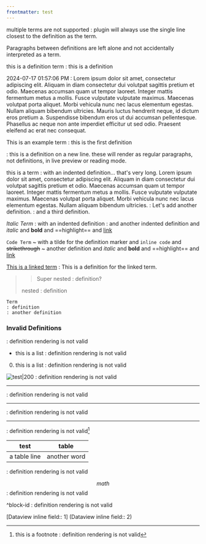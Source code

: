 ```yaml
---
frontmatter: test
---
```

multiple terms
are not supported
: plugin will always use the single line closest to the definition as the term.

Paragraphs between definitions are left alone and not accidentally interpreted as a term.

this is a definition term
: this is a definition

2024-07-17 01:57:06 PM
: Lorem ipsum dolor sit amet, consectetur adipiscing elit. Aliquam in diam consectetur dui volutpat sagittis pretium et odio. Maecenas accumsan quam ut tempor laoreet. Integer mattis fermentum metus a mollis. Fusce vulputate vulputate maximus. Maecenas volutpat porta aliquet. Morbi vehicula nunc nec lacus elementum egestas. Nullam aliquam bibendum ultricies. Mauris luctus hendrerit neque, id dictum eros pretium a. Suspendisse bibendum eros ut dui accumsan pellentesque. Phasellus ac neque non ante imperdiet efficitur ut sed odio. Praesent eleifend ac erat nec consequat. 

This is an example term
: this is the first definition

: this is a definition on a new line. these will render as regular paragraphs, not definitions, in live preview or reading mode.

this is a term
  : with an indented definition... that's very long. Lorem ipsum dolor sit amet, consectetur adipiscing elit. Aliquam in diam consectetur dui volutpat sagittis pretium et odio. Maecenas accumsan quam ut tempor laoreet. Integer mattis fermentum metus a mollis. Fusce vulputate vulputate maximus. Maecenas volutpat porta aliquet. Morbi vehicula nunc nec lacus elementum egestas. Nullam aliquam bibendum ultricies.
  : Let's add another definition.
  : and a third definition.

_Italic Term_
  : with an indented definition
  : and another indented definition and _italic_ and **bold** and ==highlight== and [link](https://example.com)

`Code Term`
  ~ with a tilde for the definition marker and `inline code` and ~~strikethrough~~
  ~ another definition and _italic_ and **bold** and ==highlight== and [link](https://example.com)

[This is a linked term](https://example.com)
: This is a definition for the linked term.

> > Super nested
> > : definition?
> 
> nested
> : definition

```
Term
: definition
: another definition
```

### Invalid Definitions
: definition rendering is not valid

- this is a list
: definition rendering is not valid

0. this is a list
: definition rendering is not valid

![test|200](https://picsum.photos/200/100)
: definition rendering is not valid

---
: definition rendering is not valid

***
: definition rendering is not valid

___
: definition rendering is not valid[^1]

[^1]: this is a footnote
: definition rendering is not valid

| test         | table        |
| ------------ | ------------ |
| a table line | another word |
: definition rendering is not valid

$$
math
$$
: definition rendering is not valid

^block-id
: definition rendering is not valid

[Dataview inline field:: 1]
(Dataview inline field:: 2)